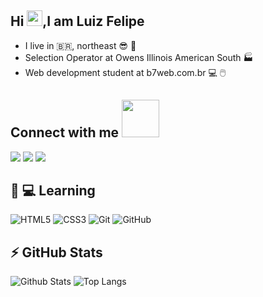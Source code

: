 ## Hi <img src="https://media.giphy.com/media/hvRJCLFzcasrR4ia7z/giphy.gif" width="25px">,I am Luiz Felipe

* I live in 🇧🇷, northeast 😎 🌅
* Selection Operator at Owens Illinois American South 🏭
* Web development student at b7web.com.br 💻 🖱️


## Connect with me <img src="https://media.giphy.com/media/LnQjpWaON8nhr21vNW/giphy.gif" width="60">

<a href="https://twitter.com/olipedev"><img src="https://img.shields.io/badge/Twitter-1DA1F2?style=for-the-badge&logo=twitter&logoColor=white"></a>
<a href="https://www.linkedin.com/in/luiz-felipe-9b0680185/"><img src="https://img.shields.io/badge/LinkedIn-0077B5?style=for-the-badge&logo=linkedin&logoColor=white"></a>
<a href="olipdev@outlook.com"><img src="https://img.shields.io/badge/Microsoft_Outlook-0078D4?style=for-the-badge&logo=microsoft-outlook&logoColor=white"></a>





## 🚀 💻 Learning

![HTML5](https://img.shields.io/badge/-HTML5-E34F26?style=flat-square&logo=html5&logoColor=white)
![CSS3](https://img.shields.io/badge/-CSS3-1572B6?style=flat-square&logo=css3)
![Git](https://img.shields.io/badge/-Git-black?style=flat-square&logo=git)
![GitHub](https://img.shields.io/badge/-GitHub-181717?style=flat-square&logo=github)

## ⚡ GitHub Stats

![Github Stats](https://github-readme-stats.vercel.app/api?username=luizlipe&show_icons=true&theme=dracula)
![Top Langs](https://github-readme-stats.vercel.app/api/top-langs/?username=luizlipe&hide=TeX&layout=compact&theme=dracula)













